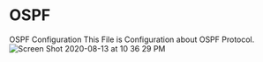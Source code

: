 # OSPF
OSPF Configuration
This File is Configuration about OSPF Protocol.
![Screen Shot 2020-08-13 at 10 36 29 PM](https://user-images.githubusercontent.com/51515078/110687295-682fda00-81f1-11eb-9d2a-d159e19581a9.png)
